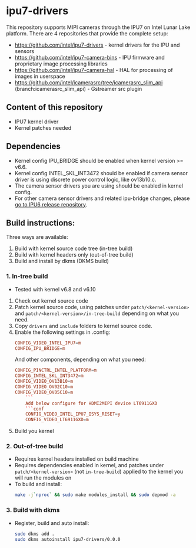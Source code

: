 # ipu7-drivers

This repository supports MIPI cameras through the IPU7 on Intel Lunar Lake platform.
There are 4 repositories that provide the complete setup:

- https://github.com/intel/ipu7-drivers - kernel drivers for the IPU and sensors
- https://github.com/intel/ipu7-camera-bins - IPU firmware and proprietary image processing libraries
- https://github.com/intel/ipu7-camera-hal - HAL for processing of images in userspace
- https://github.com/intel/icamerasrc/tree/icamerasrc_slim_api (branch:icamerasrc_slim_api) - Gstreamer src plugin


## Content of this repository
- IPU7 kernel driver
- Kernel patches needed

## Dependencies
- Kernel config IPU_BRIDGE should be enabled when kernel version >= v6.6.
- Kernel config INTEL_SKL_INT3472 should be enabled if camera sensor driver is using discrete power control logic, like ov13b10.c.
- The camera sensor drivers you are using should be enabled in kernel config.
- For other camera sensor drivers and related ipu-bridge changes, please [go to IPU6 release repository](https://github.com/intel/ipu6-drivers).

## Build instructions:
Three ways are available:
1. Build with kernel source code tree (in-tree build)
2. Build with kernel headers only (out-of-tree build)
3. Build and install by dkms (DKMS build)

### 1. In-tree build
- Tested with kernel v6.8 and v6.10
1. Check out kernel source code
2. Patch kernel source code, using patches under `patch/<kernel-version>` and `patch/<kernel-version>/in-tree-build` depending on what you need.
3. Copy `drivers` and `include` folders to kernel source code.
4. Enable the following settings in .config:
	```conf
	CONFIG_VIDEO_INTEL_IPU7=m
	CONFIG_IPU_BRIDGE=m
	```
	And other components, depending on what you need:
	```conf
	CONFIG_PINCTRL_INTEL_PLATFORM=m
	CONFIG_INTEL_SKL_INT3472=m
	CONFIG_VIDEO_OV13B10=m
	CONFIG_VIDEO_OV02C10=m
	CONFIG_VIDEO_OV05C10=m
        ```
        Add below configure for HDMI2MIPI device LT6911GXD
        ```conf
        CONFIG_VIDEO_INTEL_IPU7_ISYS_RESET=y
        CONFIG_VIDEO_LT6911GXD=m
	```
5. Build you kernel

### 2. Out-of-tree build
- Requires kernel headers installed on build machine
- Requires dependencies enabled in kernel, and patches under `patch/<kernel-version>` (not `in-tree-build`) applied to the kernel you will run the modules on
- To build and install:
	```sh
	make -j`nproc` && sudo make modules_install && sudo depmod -a
	```

### 3. Build with dkms

- Register, build and auto install:
	```sh
	sudo dkms add .
	sudo dkms autoinstall ipu7-drivers/0.0.0
	```
